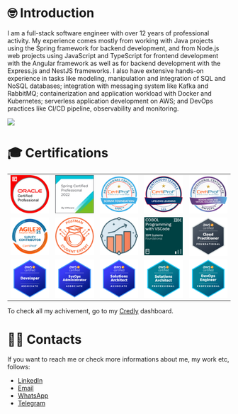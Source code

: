 # 🤓 Introduction 
I am a full-stack software engineer with over 12 years of professional activity. My experience comes mostly from working with Java projects using the Spring framework for backend development, and from Node.js web projects using JavaScript and TypeScript for frontend development with the Angular framework as well as for backend development with the Express.js and NestJS frameworks. I also have extensive hands-on experience in tasks like modeling, manipulation and integration of SQL and NoSQL databases; integration with messaging system like Kafka and RabbitMQ; containerization and application workload with Docker and Kubernetes; serverless application development on AWS; and DevOps practices like CI/CD pipeline, observability and monitoring.
<br>

![](https://komarev.com/ghpvc/?username=davidarchanjo&color=blue)

# 🎓 Certifications
| | | | | |
| :-: | :-: | :-: | :-: | :-: |
|![1.png](./badges/java/1.png)|![1.png](./badges/vmware/1.png)|![1.png](./badges/certiprof/1.png)|![2.png](./badges/certiprof/2.png)|![3.png](./badges/certiprof/3.png)|
|![4.png](./badges/certiprof/4.png)|![1.png](./badges/postman/1.png)|![2](./badges/postman/2.png)|![1.png](./badges/ibm/1.png)|![1.png](./badges/aws/1.png)|
|![2.png](./badges/aws/2.png)|![3.png](./badges/aws/3.png)|![4.png](./badges/aws/4.png)|![5.png](./badges/aws/5.png)|![6.png](./badges/aws/6.png)|

To check all my achivement, go to my [Credly](https://www.credly.com/users/david-archanjo) dashboard.
<br>

# 👨‍💻 Contacts
If you want to reach me or check more informations about me, my work etc, follows:
- [LinkedIn](https://www.linkedin.com/in/davidarchanjo/)
- [Email](mailto:david.archanjoybr@gmail.com)
- [WhatsApp](https://api.whatsapp.com/send?phone=5511976375264)
- [Telegram](https://t.me/davidarchanjo)
